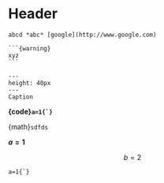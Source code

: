 # Header

````{note}
abcd *abc* [google](http://www.google.com)

```{warning}
xyz
```

````

```{figure} example.jpg
---
height: 40px
---
Caption
```

**{code}`` a=1{`} ``**

{math}`sdfds`

**$a=1$**

$$b=2$$

`` a=1{`} ``
